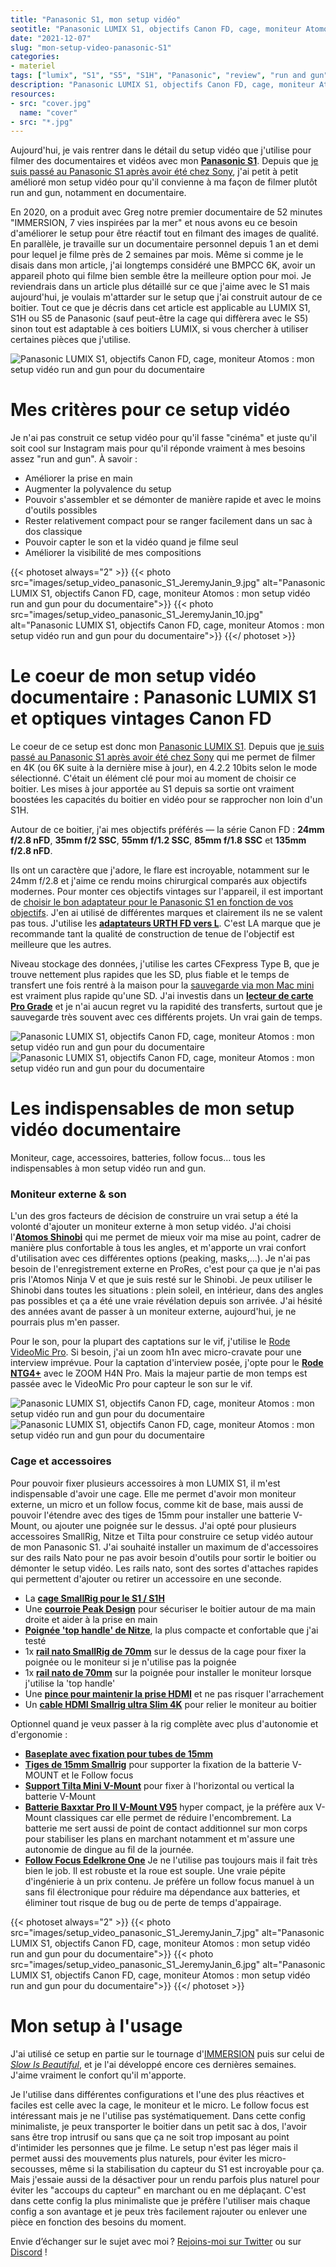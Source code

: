 ```yaml
---
title: "Panasonic S1, mon setup vidéo"
seotitle: "Panasonic LUMIX S1, objectifs Canon FD, cage, moniteur Atomos : mon setup vidéo run and gun pour du documentaire"
date: "2021-12-07"
slug: "mon-setup-video-panasonic-S1"
categories:
- materiel
tags: ["lumix", "S1", "S5", "S1H", "Panasonic", "review", "run and gun", "setup vidéo", "caméra", "documentaire", "vidéo", "rig", "camera rig"]
description: "Panasonic LUMIX S1, objectifs Canon FD, cage, moniteur Atomos : mon setup vidéo run and gun pour du documentaire"
resources:
- src: "cover.jpg"
  name: "cover"
- src: "*.jpg"
---
```

Aujourd'hui, je vais rentrer dans le détail du setup vidéo que j'utilise pour filmer des documentaires et vidéos avec mon [**Panasonic S1**](https://www.digit-photo.com/PANASONIC-Lumix-S1-Boitier-Nu-rPANASONICDCS1EK.html?dpa_id=21). Depuis que [je suis passé au Panasonic S1 après avoir été chez Sony](https://jeremyjanin.com/matos-photo-video-pourquoi-jai-quitte-sony-pour-le-panasonic-s1/), j'ai petit à petit amélioré mon setup vidéo pour qu'il convienne à ma façon de filmer plutôt run and gun, notamment en documentaire.

En 2020, on a produit avec Greg notre premier documentaire de 52 minutes "IMMERSION, 7 vies inspirées par la mer" et nous avons eu ce besoin d'améliorer le setup pour être réactif tout en filmant des images de qualité. En parallèle, je travaille sur un documentaire personnel depuis 1 an et demi pour lequel je filme près de 2 semaines par mois. Même si comme je le disais dans mon article, j'ai longtemps considéré une BMPCC 6K, avoir un appareil photo qui filme bien semble être la meilleure option pour moi. Je reviendrais dans un article plus détaillé sur ce que j'aime avec le S1 mais aujourd'hui, je voulais m'attarder sur le setup que j'ai construit autour de ce boitier. Tout ce que je décris dans cet article est applicable au LUMIX S1, S1H ou S5 de Panasonic (sauf peut-être la cage qui diffèrera avec le S5) sinon tout est adaptable à ces boitiers LUMIX, si vous chercher à utiliser certaines pièces que j'utilise.

![Panasonic LUMIX S1, objectifs Canon FD, cage, moniteur Atomos : mon setup vidéo run and gun pour du documentaire](images/setup_video_panasonic_S1_JeremyJanin_9.gif)

# Mes critères pour ce setup vidéo

Je n'ai pas construit ce setup vidéo pour qu'il fasse "cinéma" et juste qu'il soit cool sur Instagram mais pour qu'il réponde vraiment à mes besoins assez "run and gun". À savoir :

- Améliorer la prise en main
- Augmenter la polyvalence du setup
- Pouvoir s'assembler et se démonter de manière rapide et avec le moins d'outils possibles
- Rester relativement compact pour se ranger facilement dans un sac à dos classique
- Pouvoir capter le son et la vidéo quand je filme seul
- Améliorer la visibilité de mes compositions

{{< photoset always="2" >}} {{< photo src="images/setup_video_panasonic_S1_JeremyJanin_9.jpg" alt="Panasonic LUMIX S1, objectifs Canon FD, cage, moniteur Atomos : mon setup vidéo run and gun pour du documentaire">}} {{< photo src="images/setup_video_panasonic_S1_JeremyJanin_10.jpg" alt="Panasonic LUMIX S1, objectifs Canon FD, cage, moniteur Atomos : mon setup vidéo run and gun pour du documentaire">}} {{</ photoset >}}

# Le coeur de mon setup vidéo documentaire : Panasonic LUMIX S1 et optiques vintages Canon FD

Le coeur de ce setup est donc mon [Panasonic LUMIX S1](https://www.digit-photo.com/PANASONIC-Lumix-S1-Boitier-Nu-rPANASONICDCS1EK.html?dpa_id=21). Depuis que [je suis passé au Panasonic S1 après avoir été chez Sony](https://jeremyjanin.com/matos-photo-video-pourquoi-jai-quitte-sony-pour-le-panasonic-s1/) qui me permet de filmer en 4K (ou 6K suite à la dernière mise à jour), en 4.2.2 10bits selon le mode sélectionné. C'était un élément clé pour moi au moment de choisir ce boitier. Les mises à jour apportée au S1 depuis sa sortie ont vraiment boostées les capacités du boitier en vidéo pour se rapprocher non loin d'un S1H.

Autour de ce boitier, j'ai mes objectifs préférés — la série Canon FD : **24mm f/2.8 nFD**, **35mm f/2 SSC**, **55mm f/1.2 SSC**, **85mm f/1.8 SSC** et **135mm f/2.8 nFD**.

Ils ont un caractère que j'adore, le flare est incroyable, notamment sur le 24mm f/2.8 et j'aime ce rendu moins chirurgical comparés aux objectifs modernes. Pour monter ces objectifs vintages sur l'appareil, il est important de [choisir le bon adaptateur pour le Panasonic S1 en fonction de vos objectifs](https://jeremyjanin.com/quel-adaptateur-dobjectif-pour-monture-l-panasonic-s1/). J'en ai utilisé de différentes marques et clairement ils ne se valent pas tous. J'utilise les [**adaptateurs URTH FD vers L**](https://amzn.to/3ovljuF). C'est LA marque que je recommande tant la qualité de construction de tenue de l'objectif est meilleure que les autres.

Niveau stockage des données, j'utilise les cartes CFexpress Type B, que je trouve nettement plus rapides que les SD, plus fiable et le temps de transfert une fois rentré à la maison pour la [sauvegarde via mon Mac mini](https://jeremyjanin.com/utiliser-un-mac-mini-pour-le-montage-video-2020/) est vraiment plus rapide qu'une SD. J'ai investis dans un [**lecteur de carte Pro Grade**](https://amzn.to/3Dlq8N7) et je n'ai aucun regret vu la rapidité des transferts, surtout que je sauvegarde très souvent avec ces différents projets. Un vrai gain de temps.

![Panasonic LUMIX S1, objectifs Canon FD, cage, moniteur Atomos : mon setup vidéo run and gun pour du documentaire](images/setup_video_panasonic_S1_JeremyJanin_2.jpg)
![Panasonic LUMIX S1, objectifs Canon FD, cage, moniteur Atomos : mon setup vidéo run and gun pour du documentaire](images/setup_video_panasonic_S1_JeremyJanin_3.jpg)

# Les indispensables de mon setup vidéo documentaire

Moniteur, cage, accessoires, batteries, follow focus... tous les indispensables à mon setup vidéo run and gun.

### Moniteur externe & son

L'un des gros facteurs de décision de construire un vrai setup a été la volonté d'ajouter un moniteur externe à mon setup vidéo. J'ai choisi l'[**Atomos Shinobi**](https://www.digit-photo.com/ATOMOS-Shinobi-Moniteur-5-4k-HDMI-HDR-rATOMOSATOMSHBH01.html?dpa_id=21) qui me permet de mieux voir ma mise au point, cadrer de manière plus confortable à tous les angles, et m'apporte un vrai confort d'utilisation avec ces différentes options (peaking, masks,...). Je n'ai pas besoin de l'enregistrement externe en ProRes, c'est pour ça que je n'ai pas pris l'Atomos Ninja V et que je suis resté sur le Shinobi. Je peux utiliser le Shinobi dans toutes les situations : plein soleil, en intérieur, dans des angles pas possibles et ça a été une vraie révélation depuis son arrivée. J'ai hésité des années avant de passer à un moniteur externe, aujourd'hui, je ne pourrais plus m'en passer.

Pour le son, pour la plupart des captations sur le vif, j'utilise le [Rode VideoMic Pro](https://www.digit-photo.com/RODE-Microphone-VideoMic-Pro-Rycote-rRODE100262.html?dpa_id=21). Si besoin, j'ai un zoom h1n avec micro-cravate pour une interview imprévue. Pour la captation d'interview posée, j'opte pour le [**Rode NTG4+**](https://www.digit-photo.com/RODE-Microphone-NTG4-Noir-rRODE100256.html?dpa_id=21) avec le ZOOM H4N Pro. Mais la majeur partie de mon temps est passée avec le VideoMic Pro pour capteur le son sur le vif.

![Panasonic LUMIX S1, objectifs Canon FD, cage, moniteur Atomos : mon setup vidéo run and gun pour du documentaire](images/setup_video_panasonic_S1_JeremyJanin_4.jpg)
![Panasonic LUMIX S1, objectifs Canon FD, cage, moniteur Atomos : mon setup vidéo run and gun pour du documentaire](images/setup_video_panasonic_S1_JeremyJanin_1.jpg)

### Cage et accessoires

Pour pouvoir fixer plusieurs accessoires à mon LUMIX S1, il m'est indispensable d'avoir une cage. Elle me permet d'avoir mon moniteur externe, un micro et un follow focus, comme kit de base, mais aussi de pouvoir l'étendre avec des tiges de 15mm pour installer une batterie V-Mount, ou ajouter une poignée sur le dessus. J'ai opté pour plusieurs accessoires SmallRig, Nitze et Tilta pour construire ce setup vidéo autour de mon Panasonic S1. J'ai souhaité installer un maximum de d'accessoires sur des rails Nato pour ne pas avoir  besoin d'outils pour sortir le boitier ou démonter le setup vidéo. Les rails nato, sont des sortes d'attaches rapides qui permettent d'ajouter ou retirer un accessoire en une seconde.

- La [**cage SmallRig pour le S1 / S1H**](https://amzn.to/3IrFNxA)
- Une [**courroie Peak Design**](https://www.digit-photo.com/PEAK-DESIGN-Courroie-de-Poignet-CLUTCH-CL3-rPEAKDESIGNCL3.html?dpa_id=21) pour sécuriser le boitier autour de ma main droite et aider à la prise en main
- [**Poignée 'top handle' de Nitze**](https://amzn.to/3GCX1GH), la plus compacte et confortable que j'ai testé
- 1x [**rail nato SmallRig de 70mm**](https://amzn.to/3lI8xs7) sur le dessus de la cage pour fixer la poignée ou le moniteur si je n'utilise pas la poignée
- 1x [**rail nato de 70mm**](https://amzn.to/3ovWHTJ) sur la poignée pour installer le moniteur  lorsque j'utilise la 'top handle'
- Une [**pince pour maintenir la prise HDMI**](https://amzn.to/3px61Go) et ne pas risquer l'arrachement
- Un [**cable HDMI Smallrig ultra Slim 4K**](https://www.digit-photo.com/SMALLRIG-2956-Cable-HDMI-Ultra-Slim-4k-35cm-rSMALLRIGD187221.html?dpa_id=21) pour relier le moniteur au boitier

Optionnel quand je veux passer à la rig complète avec plus d'autonomie et d'ergonomie :

- [**Baseplate avec fixation pour tubes de 15mm**](https://amzn.to/3ov9uFW)
- [**Tiges de 15mm Smallrig**](https://amzn.to/3osyuh3) pour supporter la fixation de la batterie V-MOUNT et le Follow focus
- [**Support Tilta Mini V-Mount**](https://amzn.to/31twkFu) pour fixer à l'horizontal ou vertical la batterie V-Mount
- [**Batterie Baxxtar Pro II V-Mount V95**](https://amzn.to/3pBLqkc) hyper compact, je la préfère aux V-Mount classiques car elle permet de réduire l'encombrement. La batterie me sert aussi de point de contact additionnel sur mon corps pour stabiliser les plans en marchant notamment et m'assure une autonomie de dingue au fil de la journée.
- [**Follow Focus Edelkrone One**](https://edelkrone-eu.com/products/focusone) Je ne l'utilise pas toujours mais il fait très bien le job. Il est robuste et la roue est souple. Une vraie pépite d'ingénierie à un prix contenu. Je préfère un follow focus manuel à un sans fil électronique pour réduire ma dépendance aux batteries, et éliminer tout risque de bug ou de perte de temps d'appairage.

{{< photoset always="2" >}} {{< photo src="images/setup_video_panasonic_S1_JeremyJanin_7.jpg" alt="Panasonic LUMIX S1, objectifs Canon FD, cage, moniteur Atomos : mon setup vidéo run and gun pour du documentaire">}} {{< photo src="images/setup_video_panasonic_S1_JeremyJanin_6.jpg" alt="Panasonic LUMIX S1, objectifs Canon FD, cage, moniteur Atomos : mon setup vidéo run and gun pour du documentaire">}} {{</ photoset >}}

# Mon setup à l'usage

J'ai utilisé ce setup en partie sur le tournage d'[IMMERSION](https://www.immersion-lefilm.fr/) puis  sur celui de [*Slow Is Beautiful*](https://vimeo.com/625382741), et je l'ai développé encore ces dernières semaines. J'aime vraiment le confort qu'il m'apporte.

Je l'utilise dans différentes configurations et l'une des plus réactives et faciles est celle avec la cage, le moniteur et le micro. Le follow focus est intéressant mais je ne l'utilise pas systématiquement. Dans cette config minimaliste, je peux transporter le boitier dans un petit sac à dos, l'avoir sans être trop intrusif ou sans que ça ne soit trop imposant au point d'intimider les personnes que je filme. Le setup n'est pas léger mais il permet aussi des mouvements plus naturels, pour éviter les micro-secousses, même si la stabilisation du capteur du S1 est incroyable pour ça. Mais j'essaie aussi de la désactiver pour un rendu parfois plus naturel pour éviter les "accoups du capteur" en marchant ou en me déplaçant. C'est dans cette config la plus minimaliste que je préfère l'utiliser mais chaque config a son avantage et je peux très facilement rajouter ou enlever une pièce en fonction des besoins du moment.

Envie d’échanger sur le sujet avec moi ? [Rejoins-moi sur Twitter](https://twitter.com/jeremyjanin) ou sur [Discord](https://discord.gg/rvk5DTwT8H) !
